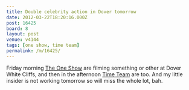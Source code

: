 ```yaml
---
title: Double celebrity action in Dover tomorrow
date: 2012-03-22T18:20:16.000Z
post: 16425
board: 8
layout: post
venue: v4144
tags: [one show, time team]
permalink: /m/16425/
---
```

Friday morning <a href="/wiki/one+show">The One Show</a> are filming something or other at Dover White Cliffs, and then in the afternoon <a href="/wiki/time+team">Time Team</a> are too. And my little insider is not working tomorrow so will miss the whole lot, bah.
